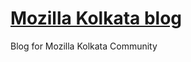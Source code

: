 # [Mozilla Kolkata blog](http://mozillakolkata.github.io/blog)

Blog for Mozilla Kolkata Community




